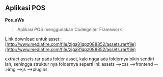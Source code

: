 ## Aplikasi POS
**Pos_aWs**

> Aplikasi POS menggunakan Codeigniter Framework

Link download untuk asset : [http://www.mediafire.com/file/ziga81qpz088852/assets.rar/file](http://www.mediafire.com/file/ziga81qpz088852/assets.rar/file)

extract assets.rar pada folder asset, kalo ngga ada foldernya bikin sendiri lah, sehingga struktur nya foldernya seperti ini:
assets
-->css
-->frontend
-->img
-->js
-->plugins